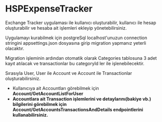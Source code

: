 # HSPExpenseTracker

Exchange Tracker uygulaması ile kullanıcı oluşturabilir, kullanıcı ile hesap oluşturabilir ve hesaba ait işlemleri ekleyip yönetebilirsiniz.

Uygulamayı kurabilmek için postgreSql localhost'unuzun connection stringini appsettings.json dosyasına girip migration yapmanız yeterli olacaktır.

Migration işleminin ardından otomatik olarak Categories tablosuna 3 adet kayıt atılacak ve transactionlar bu categoryId ler ile işlenebilecektir.

Sırasıyla User, User ile Account ve Account ile Transactionlar oluşturabilirsiniz.

* Kullanıcıya ait Accountları görebilmek için <b>Account/GetAccountListForUser<b>
* Accountlara ait Transaction işlemlerini ve detaylarını(bakiye vb.) bilgilerini görebilmek için <b>Account/GetAccountsTransactionsAndDetails</b>
endpointlerini kullanabilirsiniz.
